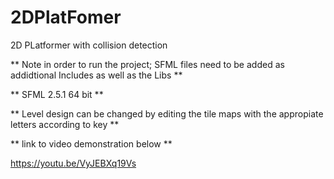 # 2DPlatFomer

2D PLatformer with collision detection 

**  Note in order to run the project; SFML files need to be added as addidtional Includes as well as the Libs ** 

** SFML 2.5.1 64 bit **

** Level design can be changed by editing the tile maps with the appropiate letters according to key **

** link to video demonstration below **

https://youtu.be/VyJEBXq19Vs
